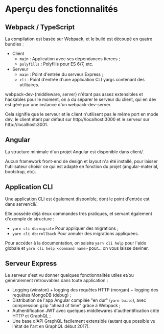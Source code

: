 # Aperçu des fonctionnalités

## Webpack / TypeScript

La compilation est basée sur Webpack, et le build est découpé en quatre bundles :

 - Client
    - `main` : Application avec ses dépendances tierces ;
    - `polyfills` : Polyfills pour ES 6/7, etc.
 - Serveur
    - `main` : Point d'entrée du serveur Express ;
    - `cli` : Point d'entrée d'une application CLI yargs contenant des utilitaires.

webpack-dev-{middleware, server} n'étant pas assez extensibles et hackables pour le moment, on a du séparer le serveur du client, qui en dév est géré par une instance d'un webpack-dev-server.

Cela signifie que le serveur et le client n'utilisent pas le même port en mode dév, le client étant par défaut sur http://localhost:3000 et le serveur sur http://localhost:3001.

## Angular

La structure minimale d'un projet Angular est disponible dans client/.

Aucun framework front-end de design et layout n'a été installé, pour laisser l'utilisateur choisir ce qui est adapté en fonction du projet (angular-material, bootstrap, etc).

## Application CLI

Une application CLI est également disponible, dont le point d'entrée est dans server/cli/.

Elle possède déjà deux commandes très pratiques, et servant également d'exemple de structure :

  - `yarn cli db:migrate` Pour appliquer des migrations ;
  - `yarn cli db:rollback` Pour annuler des migrations appliquées.

Pour accéder à la documentation, on saisira `yarn cli help` pour l'aide globale et `yarn cli help <command name>` pour... on vous laisse deviner.

## Serveur Express

Le serveur s'est vu donner quelques fonctionnalités utiles et/ou généralement retrouvables dans toute application :

  - Logging (winston) + logging des requêtes HTTP (morgan) + logging des requêtes MongoDB (debug) ;
  - Distribution de l'app Angular compilée "en dur" (`yarn build`), avec compression gzip "ahead of time" grâce à Webpack ;
  - Authentification JWT avec quelques middlewares d'authentification côté HTTP et GraphQL ;
  - Une base d'API GraphQL facilement extensible (autant que possible vu l'état de l'art en GraphQL début 2017).
